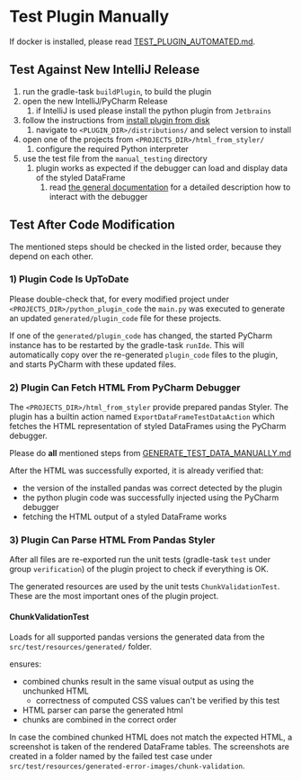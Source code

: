 # Test Plugin Manually
If docker is installed, please read [TEST_PLUGIN_AUTOMATED.md](TEST_PLUGIN_AUTOMATED.md).

## Test Against New IntelliJ Release
1. run the gradle-task `buildPlugin`, to build the plugin
2. open the new IntelliJ/PyCharm Release
   1. if IntelliJ is used please install the python plugin from `Jetbrains`
3. follow the instructions from [install plugin from disk](https://www.jetbrains.com/help/idea/managing-plugins.html#install_plugin_from_disk)
   1. navigate to `<PLUGIN_DIR>/distributions/` and select version to install
4. open one of the projects from `<PROJECTS_DIR>/html_from_styler/`
   1. configure the required Python interpreter
5. use the test file from the `manual_testing` directory
   1. plugin works as expected if the debugger can load and display data of the styled DataFrame
      1. read [the general documentation](../../README.md#how-does-it-work) for a detailed description how to interact with the debugger

## Test After Code Modification
The mentioned steps should be checked in the listed order, because they depend on each other.

### 1) Plugin Code Is UpToDate
Please double-check that, for every modified project under `<PROJECTS_DIR>/python_plugin_code` the `main.py` was executed to generate an updated `generated/plugin_code` file for these projects.

If one of the `generated/plugin_code` has changed, the started PyCharm instance has to be restarted by the gradle-task `runIde`. 
This will automatically copy over the re-generated `plugin_code` files to the plugin, and starts PyCharm with these updated files.

### 2) Plugin Can Fetch HTML From PyCharm Debugger
The `<PROJECTS_DIR>/html_from_styler` provide prepared pandas Styler. 
The plugin has a builtin action named `ExportDataFrameTestDataAction` which fetches the HTML representation of styled DataFrames using the PyCharm debugger.

Please do **all** mentioned steps from [GENERATE_TEST_DATA_MANUALLY.md](GENERATE_TEST_DATA_MANUALLY.md)

After the HTML was successfully exported, it is already verified that:
- the version of the installed pandas was correct detected by the plugin
- the python plugin code was successfully injected using the PyCharm debugger
- fetching the HTML output of a styled DataFrame works

### 3) Plugin Can Parse HTML From Pandas Styler
After all files are re-exported run the unit tests (gradle-task `test` under group `verification`) of the plugin project to check if everything is OK.

The generated resources are used by the unit tests `ChunkValidationTest`. 
These are the most important ones of the plugin project.

#### ChunkValidationTest
Loads for all supported pandas versions the generated data from the `src/test/resources/generated/` folder.

ensures:
- combined chunks result in the same visual output as using the unchunked HTML
  - correctness of computed CSS values can't be verified by this test
- HTML parser can parse the generated html
- chunks are combined in the correct order

In case the combined chunked HTML does not match the expected HTML, a screenshot is taken of the rendered DataFrame tables.
The screenshots are created in a folder named by the failed test case under `src/test/resources/generated-error-images/chunk-validation`.
